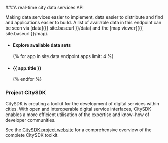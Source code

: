 ---
---

###A real-time city data services API 

Making data services easier to implement, data easier to distribute and find and applications easier to build. 
A list of available data in this endpoint can be seen via [data]({{ site.baseurl }}/data) and the [map viewer]({{ site.baseurl }}/map).


<ul id="apps">
<li>
  <h4>Explore available data sets</h4>
  <a class="image-link" href="{{ site.baseurl}}/map#{{ site.data.endpoint.examples[0].url }}" style="background-image: url({{ site.baseurl }}/images/apps/map.jpg)"></a>
</li>
{% for app in site.data.endpoint.apps limit: 4 %}
<li>
  <h4>{{ app.title }}</h4>
  <a class="image-link" href="{{ site.baseurl}}/apps#{{ app.name }}" style="background-image: url({{ site.baseurl }}/images/apps/{{ app.name }}.jpg)"></a>
</li>
</a>
{% endfor %}
</ul>

### Project CitySDK

CitySDK is creating a toolkit for the development of digital services within cities. With open and interoperable digital service interfaces, CitySDK enables a more efficient utilisation of the expertise and know-how of developer communities.

See the [CitySDK project website](http://www.citysdk.eu/) for a comprehensive overview of the complete CitySDK toolkit.